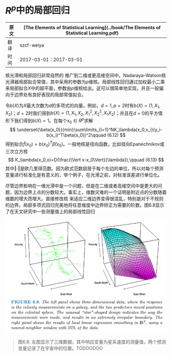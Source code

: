 # $R^p$中的局部回归

| 原文   | [The Elements of Statistical Learning](../book/The Elements of Statistical Learning.pdf) |
| ---- | ---------------------------------------- |
| 翻译   | szcf-weiya                               |
| 时间   | 2017-03-01：2017-03-01                    |

核光滑和局部回归非常自然的 推广到二维或更高维空间中。Nadaraya–Watson核光滑器局部拟合常值，其中采用的参数为$p$维核。局部线性回归通过加权最小二乘来局部拟合$X$中的超平面，参数由$p$维核给出。这可以很简单地实现，并且一般偏向于边界处有良好表现的局部常值拟合。

令$b(X)$为$X$最大次数为$d$的多项式的向量。例如，$d=1,p=2$时有$b(X)=(1,X_1,X_2)$；$d=2$时我们得到$b(X)=(1,X_1,X_2,X_1^2,X_2^2,X_1X_2)$；并且在$d=0$的平方情形下我们得到$b(X)=1$。在每个$x_0\in R^p$求解
$$
\underset{\beta(x_0)}{min}\sum\limits_{i=1}^NK_\lambda(x_0,x_i)(y_i-b(x_i)^T\beta(x_0))^2\qquad (6.12)
$$
得到拟合$\hat f(x_0)=b(x_0)^T\hat \beta(x_0)$。一般地核是径向函数，比如径向Epanechnikov或三次立方核
$$
K_\lambda(x_0,x)=D(\frac{\Vert x-x_0\Vert}{\lambda}),\qquad (6.13)
$$
其中$\Vert \cdot\Vert$是欧几里得范数。因为欧式范数屈居于每个左边的单位，所以对每个预测变量进行标准化是有意义的，举个例子，在光滑之前，对标准误差进行单位化。

尽管边界影响在一维光滑中是一个问题，但是在二维或者高维空间中是更大的问题，因为边界上点的分数较大。事实上，维数灾难的一个证明是附近点的分数随着维数的增大而增大。直接修改核 来适应二维边界变得很混乱，特别是对于不规则的边界。局部多项式回归完美地将任意维度中边界矫正为需要的阶数。图6.8显示了在天文研究中一些测量值上的局部线性回归

![](../img/06/fig6.8.png)

> 图6.8. 左图显示了三维数据，其中响应变量为星系速度的测量值，两个预测变量记录了在宇宙中的位置。TODOODOO